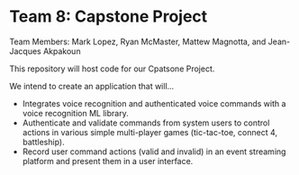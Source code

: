 # Team 8: Capstone Project

Team Members: Mark Lopez, Ryan McMaster, Mattew Magnotta, and Jean-Jacques Akpakoun

This repository will host code for our Cpatsone Project. 

We intend to create an application that will...
-  Integrates voice recognition and authenticated voice commands with a voice recognition ML library.  
-  Authenticate and validate commands from system users to control actions in various simple multi-player games (tic-tac-toe, connect 4, battleship).
-  Record user command actions (valid and invalid) in an event streaming platform and present them in a user interface.
